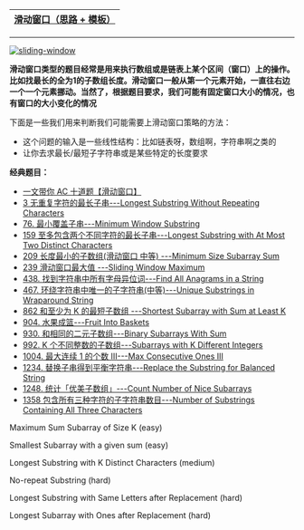 
[滑动窗口（思路 + 模板）](https://www.kancloud.cn/fe_lucifer/leetcode/1996373)|
---|

---

<a href="https://ibb.co/Hzxc3rF"><img src="https://i.ibb.co/KqLtS90/sliding-window.jpg" alt="sliding-window" border="0"></a>


**滑动窗口类型的题目经常是用来执行数组或是链表上某个区间（窗口）上的操作。比如找最长的全为1的子数组长度。滑动窗口一般从第一个元素开始，一直往右边一个一个元素挪动。当然了，根据题目要求，我们可能有固定窗口大小的情况，也有窗口的大小变化的情况**

下面是一些我们用来判断我们可能需要上滑动窗口策略的方法：

* 这个问题的输入是一些线性结构：比如链表呀，数组啊，字符串啊之类的
* 让你去求最长/最短子字符串或是某些特定的长度要求

**经典题目：**
* [一文带你 AC 十道题【滑动窗口】](https://lucifer.ren/blog/2020/03/16/slide-window/)
* [3	无重复字符的最长子串---Longest Substring Without Repeating Characters     ](https://github.com/stevenli91748/Data-Structure-and-Algorithmic/blob/master/LeetCode%E7%AE%97%E6%B3%95%E9%9D%A2%E8%AF%95/3%20%E6%97%A0%E9%87%8D%E5%A4%8D%E5%AD%97%E7%AC%A6%E7%9A%84%E6%9C%80%E9%95%BF%E5%AD%90%E4%B8%B2(%E6%BB%91%E5%8A%A8%E7%AA%97%E5%8F%A3)---Longest%20Substring%20Without%20Repeating%20Characters.md)
* [76. 最小覆盖子串---Minimum Window Substring    ](https://github.com/stevenli91748/Data-Structure-and-Algorithmic/blob/master/LeetCode%E7%AE%97%E6%B3%95%E9%9D%A2%E8%AF%95/76.%20%E6%9C%80%E5%B0%8F%E8%A6%86%E7%9B%96%E5%AD%90%E4%B8%B2(%E6%BB%91%E5%8A%A8%E7%AA%97%E5%8F%A3)---Minimum%20Window%20Substring%20.md)
* [159 至多包含两个不同字符的最长子串---Longest Substring with At Most Two Distinct Characters  ](https://github.com/stevenli91748/Data-Structure-and-Algorithmic/blob/master/LeetCode%E7%AE%97%E6%B3%95%E9%9D%A2%E8%AF%95/159%20%E8%87%B3%E5%A4%9A%E5%8C%85%E5%90%AB%E4%B8%A4%E4%B8%AA%E4%B8%8D%E5%90%8C%E5%AD%97%E7%AC%A6%E7%9A%84%E6%9C%80%E9%95%BF%E5%AD%90%E4%B8%B2(%E6%BB%91%E5%8A%A8%E7%AA%97%E5%8F%A3)---Longest%20Substring%20with%20At%20Most%20Two%20Distinct%20Characters.md)
* [209 长度最小的子数组(滑动窗口 中等) ---Minimum Size Subarray Sum](https://github.com/stevenli91748/Data-Structure-and-Algorithmic/blob/master/LeetCode%E7%AE%97%E6%B3%95%E9%9D%A2%E8%AF%95/209%20%E9%95%BF%E5%BA%A6%E6%9C%80%E5%B0%8F%E7%9A%84%E5%AD%90%E6%95%B0%E7%BB%84(%E6%BB%91%E5%8A%A8%E7%AA%97%E5%8F%A3%20%E4%B8%AD%E7%AD%89)%20---Minimum%20Size%20Subarray%20Sum.md)
* [239 滑动窗口最大值 ---Sliding Window Maximum ](https://github.com/stevenli91748/Data-Structure-and-Algorithmic/blob/master/LeetCode%E7%AE%97%E6%B3%95%E9%9D%A2%E8%AF%95/239%20%E6%BB%91%E5%8A%A8%E7%AA%97%E5%8F%A3%E6%9C%80%E5%A4%A7%E5%80%BC%20---Sliding%20Window%20Maximum%20.md)
* [438. 找到字符串中所有字母异位词---Find All Anagrams in a String ](https://github.com/stevenli91748/Data-Structure-and-Algorithmic/blob/master/LeetCode%E7%AE%97%E6%B3%95%E9%9D%A2%E8%AF%95/438.%20%E6%89%BE%E5%88%B0%E5%AD%97%E7%AC%A6%E4%B8%B2%E4%B8%AD%E6%89%80%E6%9C%89%E5%AD%97%E6%AF%8D%E5%BC%82%E4%BD%8D%E8%AF%8D(%E6%BB%91%E5%8A%A8%E7%AA%97%E5%8F%A3)---Find%20All%20Anagrams%20in%20a%20String%20.md)
* [467. 环绕字符串中唯一的子字符串(中等)---Unique Substrings in Wraparound String    ](https://github.com/stevenli91748/Data-Structure-and-Algorithmic/blob/master/LeetCode%E7%AE%97%E6%B3%95%E9%9D%A2%E8%AF%95/467.%20%E7%8E%AF%E7%BB%95%E5%AD%97%E7%AC%A6%E4%B8%B2%E4%B8%AD%E5%94%AF%E4%B8%80%E7%9A%84%E5%AD%90%E5%AD%97%E7%AC%A6%E4%B8%B2(%20%E6%BB%91%E5%8A%A8%E7%AA%97%E5%8F%A3%20%E4%B8%AD%E7%AD%89)---Unique%20Substrings%20in%20Wraparound%20String.md)
* [862 和至少为 K 的最短子数组  ---Shortest Subarray with Sum at Least K](https://github.com/stevenli91748/Data-Structure-and-Algorithmic/blob/master/LeetCode%E7%AE%97%E6%B3%95%E9%9D%A2%E8%AF%95/862%20%E5%92%8C%E8%87%B3%E5%B0%91%E4%B8%BA%20K%20%E7%9A%84%E6%9C%80%E7%9F%AD%E5%AD%90%E6%95%B0%E7%BB%84(%E6%BB%91%E5%8A%A8%E7%AA%97%E5%8F%A3)%20%20---Shortest%20Subarray%20with%20Sum%20at%20Least%20K.md)
* [904. 水果成篮---Fruit Into Baskets    ](https://github.com/stevenli91748/Data-Structure-and-Algorithmic/blob/master/LeetCode%E7%AE%97%E6%B3%95%E9%9D%A2%E8%AF%95/904.%20%E6%B0%B4%E6%9E%9C%E6%88%90%E7%AF%AE(%E6%BB%91%E5%8A%A8%E7%AA%97%E5%8F%A3)---Fruit%20Into%20Baskets%20.md)
* [930. 和相同的二元子数组---Binary Subarrays With Sum](https://github.com/stevenli91748/Data-Structure-and-Algorithmic/blob/master/LeetCode%E7%AE%97%E6%B3%95%E9%9D%A2%E8%AF%95/930.%20%E5%92%8C%E7%9B%B8%E5%90%8C%E7%9A%84%E4%BA%8C%E5%85%83%E5%AD%90%E6%95%B0%E7%BB%84(%E6%BB%91%E5%8A%A8%E7%AA%97%E5%8F%A3)---Binary%20Subarrays%20With%20Sum.md)
* [992. K 个不同整数的子数组---Subarrays with K Different Integers ](https://github.com/stevenli91748/Data-Structure-and-Algorithmic/blob/master/LeetCode%E7%AE%97%E6%B3%95%E9%9D%A2%E8%AF%95/992.%20K%20%E4%B8%AA%E4%B8%8D%E5%90%8C%E6%95%B4%E6%95%B0%E7%9A%84%E5%AD%90%E6%95%B0%E7%BB%84(%E6%BB%91%E5%8A%A8%E7%AA%97%E5%8F%A3)---Subarrays%20with%20K%20Different%20Integers.md)
* [1004. 最大连续 1 的个数 III---Max Consecutive Ones III](https://github.com/stevenli91748/Data-Structure-and-Algorithmic/blob/master/LeetCode%E7%AE%97%E6%B3%95%E9%9D%A2%E8%AF%95/1004.%20%E6%9C%80%E5%A4%A7%E8%BF%9E%E7%BB%AD%201%20%E7%9A%84%E4%B8%AA%E6%95%B0%20III(%E6%BB%91%E5%8A%A8%E7%AA%97%E5%8F%A3)---Max%20Consecutive%20Ones%20III.md)
* [1234. 替换子串得到平衡字符串---Replace the Substring for Balanced String](https://github.com/stevenli91748/Data-Structure-and-Algorithmic/blob/master/LeetCode%E7%AE%97%E6%B3%95%E9%9D%A2%E8%AF%95/1234.%20%E6%9B%BF%E6%8D%A2%E5%AD%90%E4%B8%B2%E5%BE%97%E5%88%B0%E5%B9%B3%E8%A1%A1%E5%AD%97%E7%AC%A6%E4%B8%B2(%E6%BB%91%E5%8A%A8%E7%AA%97%E5%8F%A3)---Replace%20the%20Substring%20for%20Balanced%20String.md)
* [1248. 统计「优美子数组」---Count Number of Nice Subarrays](https://github.com/stevenli91748/Data-Structure-and-Algorithmic/blob/master/LeetCode%E7%AE%97%E6%B3%95%E9%9D%A2%E8%AF%95/1248.%20%E7%BB%9F%E8%AE%A1%E3%80%8C%E4%BC%98%E7%BE%8E%E5%AD%90%E6%95%B0%E7%BB%84%E3%80%8D(%E6%BB%91%E5%8A%A8%E7%AA%97%E5%8F%A3)---Count%20Number%20of%20Nice%20Subarrays.md)
* [1358 包含所有三种字符的子字符串数目---Number of Substrings Containing All Three Characters](https://github.com/stevenli91748/Data-Structure-and-Algorithmic/blob/master/LeetCode%E7%AE%97%E6%B3%95%E9%9D%A2%E8%AF%95/1358%20%E5%8C%85%E5%90%AB%E6%89%80%E6%9C%89%E4%B8%89%E7%A7%8D%E5%AD%97%E7%AC%A6%E7%9A%84%E5%AD%90%E5%AD%97%E7%AC%A6%E4%B8%B2%E6%95%B0%E7%9B%AE(%E6%BB%91%E5%8A%A8%E7%AA%97%E5%8F%A3)---Number%20of%20Substrings%20Containing%20All%20Three%20Characters.md)


Maximum Sum Subarray of Size K (easy)

Smallest Subarray with a given sum (easy)

Longest Substring with K Distinct Characters (medium)


No-repeat Substring (hard)

Longest Substring with Same Letters after Replacement (hard)

Longest Subarray with Ones after Replacement (hard)

